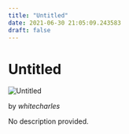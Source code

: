 ```yaml
---
title: "Untitled"
date: 2021-06-30 21:05:09.243583
draft: false
---
```


# Untitled

![Untitled](../images/c1451f0d-da10-11eb-8750-60f262b60b65.png)

by *whitecharles*



No description provided.